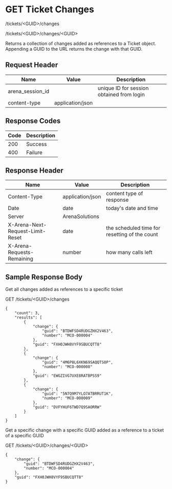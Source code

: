 # GET Ticket Changes


/tickets/&lt;GUID&gt;/changes

/tickets/&lt;GUID&gt;/changes/&lt;GUID&gt;

Returns a collection of  changes added as references to a Ticket   object. Appending a GUID to the URL returns the change with that GUID.

## Request Header

| Name<br> | Value<br> | Description<br> |
|  --- |  --- |  --- | 
| arena_session_id<br> |   | unique ID for session obtained from login<br> |
| content\-type<br> | application/json<br> |   |

## Response Codes

| Code<br> | Description<br> |
|  --- |  --- | 
| 200<br> | Success<br> |
| 400<br> | Failure<br> |

## Response Header

| Name<br> | Value<br> | Description<br> |
|  --- |  --- |  --- | 
| Content\-Type<br> | application/json<br> | content type of response<br> |
| Date<br> | date<br> | today's date and time<br> |
| Server<br> | ArenaSolutions<br> |   |
| X\-Arena\-Next\-Request\-Limit\-Reset<br> | date<br> | the scheduled time for resetting of the count<br> |
| X\-Arena\-Requests\-Remaining<br> | number<br> | how many calls left<br> |

## Sample Response Body
Get all changes added as references to a specific  ticket



GET /tickets/&lt;GUID&gt;/changes

```
{
    "count": 3,
    "results": [
        {
            "change": {
                "guid": "BTDWFSD4RUDGZHX2V463",
                "number": "MCO-000004"
            },
            "guid": "FXH0JWH8VYF9SBUCQTT8"
        },
        {
            "change": {
                "guid": "4M6P8L6XKN69SAQQTS0P",
                "number": "MCO-000008"
            },
            "guid": "EWGZIVG7UXE8RATBPSS9"
        },
        {
            "change": {
                "guid": "5N7Q9M7YLO7ATBRRUT1K",
                "number": "MCO-000009"
            },
            "guid": "DVFYHUF6TWD7Q9SAORRW"
        }
    ]
}
```
Get  a specific change with a specific GUID added as a reference to a ticket of a specific GUID



GET /tickets/&lt;GUID&gt;/changes/&lt;GUID&gt;

```
{
    "change": {
        "guid": "BTDWFSD4RUDGZHX2V463",
        "number": "MCO-000004"
    },
    "guid": "FXH0JWH8VYF9SBUCQTT8"
}
```
